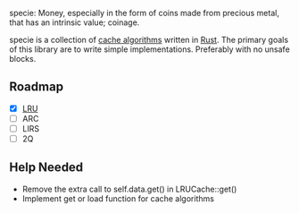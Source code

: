 specie: Money, especially in the form of coins made from precious metal, 
that has an intrinsic value; coinage.

specie is a collection of [cache algorithms](https://en.wikipedia.org/wiki/Cache_replacement_policies)
written in [Rust](https://www.rust-lang.org). The primary goals of this library are to write
simple implementations. Preferably with no unsafe blocks.

## Roadmap

- [x] [LRU](src/lru/mod.rs)
- [ ] ARC
- [ ] LIRS
- [ ] 2Q

## Help Needed

- Remove the extra call to self.data.get() in LRUCache::get()
- Implement get or load function for cache algorithms